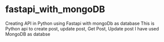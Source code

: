 # fastapi_with_mongoDB
Creating API in Python using Fastapi with mongoDb as database
This is Python api to create post, update post, Get Post, Update post
I have used MongoDB as databse
